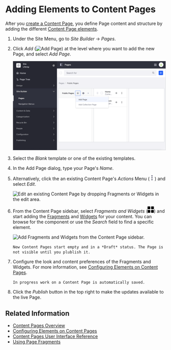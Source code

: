 # Adding Elements to Content Pages

After you [create a Content Page](../adding-pages/adding-a-page-to-a-site.md), you define Page content and structure by adding the different [Content Page elements](./content-pages-overview.md).

1. Under the Site Menu, go to *Site Builder* &rarr; *Pages*.

1. Click *Add* (![Add Page](../../../images/icon-plus.png)) at the level where you want to add the new Page, and select *Add Page*.

    ![Begin by adding your new Content Page.](adding-elements-to-content-pages/images/01.png)

1. Select the *Blank* template or one of the existing templates.

1. In the Add Page dialog, type your Page's *Name*.

1. Alternatively, click the an existing Content Page's *Actions* Menu (![Actions](../../../images/icon-actions.png)) and select *Edit*.

    ![Edit an existing Content Page by dropping Fragments or Widgets in the edit area.](adding-elements-to-content-pages/images/02.png)

1. From the Content Page sidebar, select *Fragments and Widgets* (![Fragments and Widgets](../../../images/icon-cards2.png)) and start adding the [Fragments](../../displaying-content/using-fragments/using-page-fragments.md) and [Widgets](./using-widgets-on-a-content-page.md) for your content. You can browse for the component or use the *Search* field to find a specific element.

    ![Add Fragments and Widgets from the Content Page sidebar.](adding-elements-to-content-pages/images/03.png)

    ```{note}
    New Content Pages start empty and in a *Draft* status. The Page is not visible until you plublish it.
    ```

1. Configure the look and content preferences of the Fragments and Widgets. For more information, see [Configuring Elements on Content Pages](./configuring-elements-on-content-pages.md).

    ```{tip}
    In progress work on a Content Page is automatically saved.
    ```

1. Click the *Publish* button in the top right to make the updates available to the live Page.

## Related Information

- [Content Pages Overview](./content-pages-overview.md)
- [Configuring Elements on Content Pages](./configuring-elements-on-content-pages.md)
- [Content Pages User Interface Reference](./content-page-editor-user-interface-reference.md)
- [Using Page Fragments](../../displaying-content/using-fragments/using-page-fragments.md)
